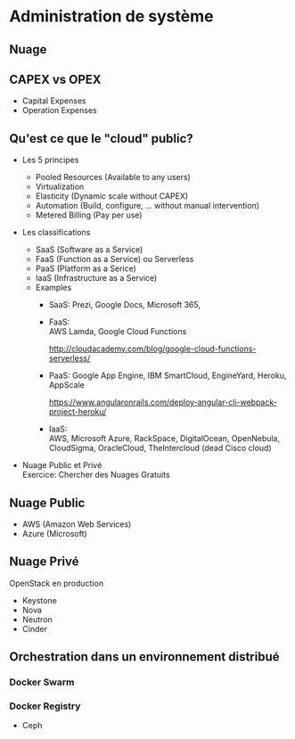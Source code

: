 # Administration de système

## Nuage

## CAPEX vs OPEX
- Capital Expenses
- Operation Expenses

## Qu'est ce que le "cloud" public?
- Les 5 principes
  * Pooled Resources (Available to any users) 
  * Virtualization
  * Elasticity (Dynamic scale without CAPEX)
  * Automation (Build, configure, ... without manual intervention)
  * Metered Billing (Pay per use)
     
- Les classifications
  * SaaS (Software as a Service)
  * FaaS (Function as a Service) ou Serverless
  * PaaS (Platform as a Serice)
  * IaaS (Infrastructure as a Service)

  - Examples
     * SaaS: 
       Prezi, Google Docs, Microsoft 365, 
       
     * FaaS:  
       AWS Lamda, Google Cloud Functions
       
       http://cloudacademy.com/blog/google-cloud-functions-serverless/

     * PaaS:
       Google App Engine, IBM SmartCloud, EngineYard, Heroku, AppScale

       https://www.angularonrails.com/deploy-angular-cli-webpack-project-heroku/

     * IaaS:  
       AWS, Microsoft Azure, RackSpace, DigitalOcean, OpenNebula, CloudSigma, OracleCloud, TheIntercloud (dead Cisco cloud)

- Nuage Public et Privé   
  Exercice: Chercher des Nuages Gratuits

## Nuage Public
- AWS (Amazon Web Services)
- Azure (Microsoft)

## Nuage Privé

OpenStack en production
- Keystone
- Nova
- Neutron
- Cinder

## Orchestration dans un environnement distribué

### Docker Swarm

### Docker Registry
- Ceph
